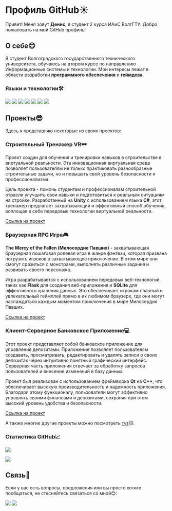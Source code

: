 # Профиль GitHub☀️

Привет! Меня зовут **Денис**, я студент 2 курса ИАиС ВолгГТУ. Добро пожаловать на мой GitHub профиль!

## О себе😊

Я студент Волгоградского государственного технического университета, обучаюсь на втором курсе по направлению Информационные системы и технологии. Мои интересы лежат в области разработки **программного обеспечения** и **геймдева**.

### Языки и технологии🛠️
![](https://img.shields.io/badge/c++%20-%2300599C.svg?&style=for-the-badge&logo=c%2B%2B&ogoColor=white)
![](https://img.shields.io/badge/Qt-239120?style=for-the-badge&logo=qt5&logoColor=white)
![](https://img.shields.io/badge/C%23-00599C?style=for-the-badge&logo=c-sharp&logoColor=white)
![](https://img.shields.io/badge/Unity-100000?style=for-the-badge&logo=unity&logoColor=white)
![](https://img.shields.io/badge/Python-3776AB?style=for-the-badge&logo=python&logoColor=white)
![](https://img.shields.io/badge/Flask-000000?style=for-the-badge&logo=flask&logoColor=white)
![](https://img.shields.io/badge/SQLite-07405E?style=for-the-badge&logo=sqlite&logoColor=white)

## Проекты😎

Здесь я представляю некоторые из своих проектов:

### Строительный Тренажер VR🕶️

Проект создан для обучения и тренировки навыков в строительстве в виртуальной реальности. Эта инновационная виртуальная среда позволяет пользователям не только практиковать разнообразные строительные задачи, но и повышать свой уровень безопасности и профессионализма.

Цель проекта - помочь студентам и профессионалам строительной отрасли улучшить свои навыки и подготовиться к реальным ситуациям на стройке. Разработанный на **Unity** с использованием языка **C#**, этот тренажер предлагает захватывающий и эффективный способ обучения, воплощая в себе передовые технологии виртуальной реальности.

[Ссылка на проект](https://github.com/Ryize/Volma)

### Браузерная RPG Игра🎮

**The Mercy of the Fallen (Милосердие Павших)** - захватывающая браузерная пошаговая ролевая игра в жанре фэнтези, которая призвана погрузить игроков в захватывающее приключение. В этом мире они смогут сразиться с монстрами, выполнять различные задания и развивать своего персонажа.

Игра разрабатывается с использованием передовых веб-технологий, таких как **Flask** для создания веб-приложения и **SQLite** для эффективного хранения данных. Это обеспечивает игрокам плавный и увлекательный геймплей прямо в их любимом браузере, где они могут наслаждаться каждым моментом приключения в мире Милосердия Павших.

[Ссылка на проект](https://github.com/MrFireDeN/GameRPG)

### Клиент-Серверное Банковское Приложение💻

Этот проект представляет собой банковское приложение для управления депозитами. Приложение позволяет пользователям создавать, просматривать, редактировать и удалять записи о своих депозитах через интуитивно понятный графический интерфейс. Серверная часть приложения отвечает за обработку запросов пользователей и внесение изменений в базу данных. 

Проект был реализован с использованием фреймворка **Qt** на **C++**, что обеспечивает высокую производительность и надежность приложения. Благодаря этому функционалу, пользователи могут эффективно управлять своими финансами и депозитами, сохраняя при этом высокий уровень удобства и безопасности.

[Ссылка на проект](https://github.com/MrFireDeN/Bank-Depositors)

А также многие другие проекты можно посмотреть [тут](https://github.com/MrFireDeN?tab=repositories)😽.

### Статистика GitHub📈
![](https://github-profile-summary-cards.vercel.app/api/cards/productive-time?username=MrFireDeN&theme=solarized_dark)

![](https://komarev.com/ghpvc/?username=MrFireDeN&color=dc143c)
<br>
 
## Связь👀

Если у вас есть вопросы, предложения или вы просто хотите пообщаться, не стесняйтесь связаться со мной😊:

<a href='https://vk.com/mr.fireden'>![](https://img.shields.io/badge/вконтакте-%232E87FB.svg?&style=for-the-badge&logo=vk&logoColor=white)</a>
<a href='https://t.me/mrfireden'>![](https://img.shields.io/badge/Telegram-2CA5E0?style=for-the-badge&logo=telegram&logoColor=white)</a>

<!--
**MrFireDeN/MrFireDeN** is a ✨ _special_ ✨ repository because its `README.md` (this file) appears on your GitHub profile.

Here are some ideas to get you started:

- 🔭 I’m currently working on ...
- 🌱 I’m currently learning ...
- 👯 I’m looking to collaborate on ...
- 🤔 I’m looking for help with ...
- 💬 Ask me about ...
- 📫 How to reach me: ...
- 😄 Pronouns: ...
- ⚡ Fun fact: ...
-->
